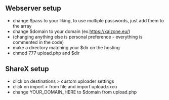 ## Webserver setup

* change $pass to your liking, to use multiple passwords, just add them to the array
* change $domain to your domain (ex.https://xaizone.eu/)
* (changing anything else is personal preference - everything is commented in the code) 
* make a directory matching your $dir on the hosting 
* chmod 777 upload.php and $dir

## ShareX setup

* click on destinations > custom uploader settings
* click on import > from file and import upload.sxcu
* change YOUR_DOMAIN_HERE to $domain from upload.php
